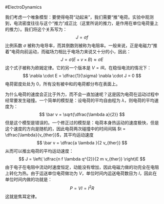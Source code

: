 #ElectroDynamics 

我们考虑一个唯象模型：要使得电荷“动起来”，我们需要“推”电荷。实验中观测到，电流密度往往与这个“推力”成正比（这里所说的推力，是作用在单位电荷量上的推力）。我们将这个关系写为：
$$
J = \sigma f
$$
比例系数 $\sigma$ 被称为电导率，而其倒数则被称为电阻率。一般来说，正是电磁力“推着”电荷向前运动，而磁场力相比于电场力来说又十分的小，因此：
$$
J = \sigma(E + v  \times B)  \approx \sigma E
$$
这个式子被称为欧姆定律。它的另一个版本是 $V = IR$。在稳恒电流的情况下：
$$
\nabla \cdot E = \dfrac{1}{\sigma} \nabla \cdot J = 0 
$$
电荷密度处处为 0，所有没有被中和的电荷都分布在表面上。

为什么电荷的速度会正比于外力，而不会一直加速呢？这是因为电荷在运动过程中经常要发生碰撞。一个简单的模型是：设电荷的平均自由程为 $\lambda$，则电荷的平均速度为：
$$
\bar v  = \sqrt{\dfrac{\lambda a}{2}}
$$
但是这个模型是错误的。一个修正过的模型是：电荷本身热运动的速度极快，但是这个速度的方向是随机的，因此电荷两次碰撞中的时间间隔 $t = \dfrac{\lambda}{v_{ther}}$，其平均运动速度
$$
\bar v  = \dfrac{a \lambda }{2 v_{ther}}
$$
从而可以推出电荷的平均运动速度：
$$
J = \left( \dfrac{n f \lambda q^{2}}{2 m v_{ther}} \right)E
$$
由于电子在电阻中流动时速度恒定，动能没有增加，因此电磁力做的功完全在电阻上转化为热。由于运送单位电荷做功为 $V$，单位时间内运送电荷数目为 $I$，因此在单位时间内做的功就是：
$$
P = VI = I^{2}R
$$
这就是焦耳定律。



